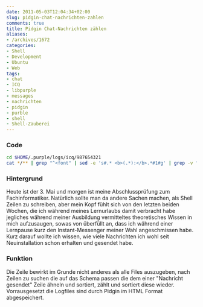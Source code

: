 ```yaml
---
date: 2011-05-03T12:04:34+02:00
slug: pidgin-chat-nachrichten-zahlen
comments: true
title: Pidgin Chat-Nachrichten zählen
aliases:
- /archives/1672
categories:
- Shell
- Development
- Ubuntu
- Web
tags:
- chat
- ICQ
- libpurple
- messages
- nachrichten
- pidgin
- purble
- shell
- Shell-Zauberei
---
```


### Code

``` bash
cd $HOME/.purple/logs/icq/987654321
cat */** | grep "^<font" | sed -e 's#.* <b>(.*):</b>.*#1#g' | grep -v "^<"|sort | uniq -c | sort -rn
```

### Hintergrund

Heute ist der 3. Mai und morgen ist meine Abschlussprüfung
zum Fachinformatiker. Natürlich sollte man da andere Sachen machen, als
Shell Zeilen zu schreiben, aber mein Kopf fühlt sich von den letzten beiden
Wochen, die ich während meines Lernurlaubs damit verbracht habe jegliches
während meiner Ausbildung vermitteltes theoretisches Wissen in mich
aufzusaugen, sowas von überfüllt an, dass ich während einer Lernpause kurz
den Instant-Messenger meiner Wahl angeschmissen habe. Kurz darauf wollte
ich wissen, wie viele Nachrichten ich wohl seit Neuinstallation schon
erhalten und gesendet habe.

### Funktion

Die Zeile bewirkt im Grunde nicht anderes als alle Files
auszugeben, nach Zeilen zu suchen die auf das Schema passen die dem einer
"Nachricht gesendet" Zeile ähneln und sortiert, zählt und sortiert diese
wieder. Vorrausgesetzt die Logfiles sind durch Pidgin im HTML Format
abgespeichert.

